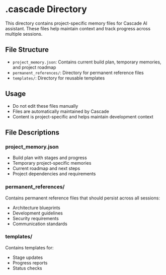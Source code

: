 # .cascade Directory

This directory contains project-specific memory files for Cascade AI assistant. These files help maintain context and track progress across multiple sessions.

## File Structure

- `project_memory.json`: Contains current build plan, temporary memories, and project roadmap
- `permanent_references/`: Directory for permanent reference files
- `templates/`: Directory for reusable templates

## Usage

- Do not edit these files manually
- Files are automatically maintained by Cascade
- Content is project-specific and helps maintain development context

## File Descriptions

### project_memory.json
- Build plan with stages and progress
- Temporary project-specific memories
- Current roadmap and next steps
- Project dependencies and requirements

### permanent_references/
Contains permanent reference files that should persist across all sessions:
- Architecture blueprints
- Development guidelines
- Security requirements
- Communication standards

### templates/
Contains templates for:
- Stage updates
- Progress reports
- Status checks
